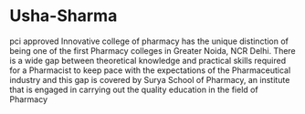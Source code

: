 Usha-Sharma
===========

pci approved Innovative college of pharmacy has the unique distinction of being one of the first Pharmacy colleges in Greater Noida, NCR Delhi. There is a wide gap between theoretical knowledge and practical skills required for a Pharmacist to keep pace with the expectations of the Pharmaceutical industry and this gap is covered by Surya School of Pharmacy, an institute that is engaged in carrying out the quality education in the field of Pharmacy
